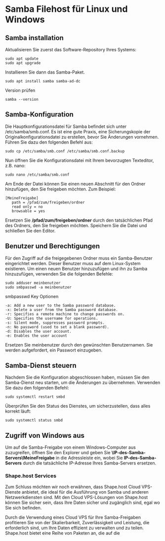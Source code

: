 # Samba Filehost für Linux und Windows

## Samba installation

Aktualisieren Sie zuerst das Software-Repository Ihres Systems:

    sudo apt update
    sudo apt upgrade

Installieren Sie dann das Samba-Paket. 

    sudo apt install samba samba-ad-dc

Version prüfen

    samba --version

## Samba-Konfiguration

Die Hauptkonfigurationsdatei für Samba befindet sich unter /etc/samba/smb.conf. Es ist eine gute Praxis, eine Sicherungskopie der Originalkonfigurationsdatei zu erstellen, bevor Sie Änderungen vornehmen. Führen Sie dazu den folgenden Befehl aus:

    sudo cp /etc/samba/smb.conf /etc/samba/smb.conf.backup

Nun öffnen Sie die Konfigurationsdatei mit Ihrem bevorzugten Texteditor, z.B. nano:

    sudo nano /etc/samba/smb.conf

Am Ende der Datei können Sie einen neuen Abschnitt für den Ordner hinzufügen, den Sie freigeben möchten. Zum Beispiel:

```
[MeineFreigabe]
   path = /pfad/zum/freigeben/ordner
   read only = no
   browsable = yes
```

Ersetzen Sie **/pfad/zum/freigeben/ordner** durch den tatsächlichen Pfad des Ordners, den Sie freigeben möchten. Speichern Sie die Datei und schließen Sie den Editor.

## Benutzer und Berechtigungen

Für den Zugriff auf die freigegebenen Ordner muss ein Samba-Benutzer eingerichtet werden. Dieser Benutzer muss auf dem Linux-System existieren. Um einen neuen Benutzer hinzuzufügen und ihn zu Samba hinzuzufügen, verwenden Sie die folgenden Befehle:

```
sudo adduser meinbenutzer
sudo smbpasswd -a meinbenutzer
```
smbpasswd Key Optionen

    -a: Add a new user to the Samba password database.
    -x: Delete a user from the Samba password database.
    -r: Specifies a remote machine to change passwords on.
    -U: Specifies the username for operations.
    -s: Silent mode, suppresses password prompts.
    -n: No password (used to set a blank password).
    -d: Disables the user account.
    -e: Enables the user account

Ersetzen Sie meinbenutzer durch den gewünschten Benutzernamen. Sie werden aufgefordert, ein Passwort einzugeben.

## Samba-Dienst steuern

Nachdem Sie die Konfiguration abgeschlossen haben, müssen Sie den Samba-Dienst neu starten, um die Änderungen zu übernehmen. Verwenden Sie dazu den folgenden Befehl:

    sudo systemctl restart smbd

Überprüfen Sie den Status des Dienstes, um sicherzustellen, dass alles korrekt läuft:

    sudo systemctl status smbd

## Zugriff von Windows aus

Um auf die Samba-Freigabe von einem Windows-Computer aus zuzugreifen, öffnen Sie den Explorer und geben Sie **\\IP-des-Samba-Servers\MeineFreigabe** in die Adressleiste ein, wobei Sie **IP-des-Samba-Servers** durch die tatsächliche IP-Adresse Ihres Samba-Servers ersetzen.

### Shape.host Services

Zum Schluss möchten wir noch erwähnen, dass Shape.host Cloud VPS-Dienste anbietet, die ideal für die Ausführung von Samba und anderen Netzwerkdiensten sind. Mit den Cloud VPS-Lösungen von Shape.host können Sie sicher sein, dass Ihre Daten sicher und zugänglich sind, egal wo Sie sich befinden.

Durch die Verwendung eines Cloud VPS für Ihre Samba-Freigaben profitieren Sie von der Skalierbarkeit, Zuverlässigkeit und Leistung, die erforderlich sind, um Ihre Daten effizient zu verwalten und zu teilen. Shape.host bietet eine Reihe von Paketen an, die auf die
